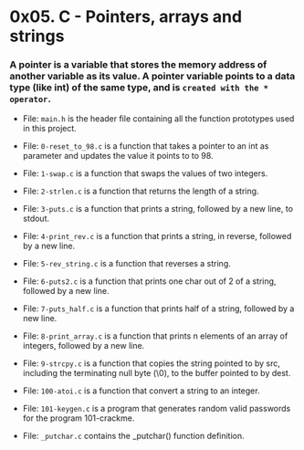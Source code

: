 # 0x05. C - Pointers, arrays and strings


### A pointer is a variable that stores the memory address of another variable as its value. A pointer variable points to a data type (like int) of the same type, and is `created with the * operator`.

- File: `main.h` is the header file containing all the function prototypes used in this project.

- File: `0-reset_to_98.c` is a function that takes a pointer to an int as parameter and updates the value it points to to 98.

- File: `1-swap.c` is a function that swaps the values of two integers.

- File: `2-strlen.c` is a function that returns the length of a string.

- File: `3-puts.c` is a function that prints a string, followed by a new line, to stdout.

- File: `4-print_rev.c` is a function that prints a string, in reverse, followed by a new line.

- File: `5-rev_string.c` is a function that reverses a string.

- File: `6-puts2.c` is a function that prints one char out of 2 of a string, followed by a new line.

- File: `7-puts_half.c` is a function that prints half of a string, followed by a new line.

- File: `8-print_array.c` is a function that prints n elements of an array of integers, followed by a new line.

- File: `9-strcpy.c` is a function that copies the string pointed to by src, including the terminating null byte (\0), to the buffer pointed to by dest.

- File: `100-atoi.c` is a function that convert a string to an integer.

- File: `101-keygen.c` is a program that generates random valid passwords for the program 101-crackme.

- File: `_putchar.c` contains the _putchar() function definition.
